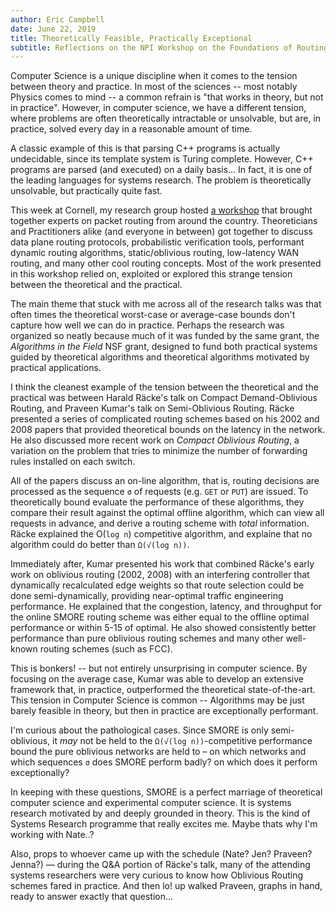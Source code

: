 ```yaml
---
author: Eric Campbell
date: June 22, 2019
title: Theoretically Feasible, Practically Exceptional
subtitle: Reflections on the NPI Workshop on the Foundations of Routing
--- 
```


Computer Science is a unique discipline when it comes to the tension
between theory and practice. In most of the sciences -- most notably
Physics comes to mind -- a common refrain is "that works in theory,
but not in practice". However, in computer science, we have a
different tension, where problems are often theoretically intractable
or unsolvable, but are, in practice, solved every day in a reasonable
amount of time.

A classic example of this is that parsing C++ programs is actually
undecidable, since its template system is Turing complete. However,
C++ programs are parsed (and executed) on a daily basis... In fact, it
is one of the leading languages for systems research. The problem is
theoretically unsolvable, but practically quite fast.

This week at Cornell, my research group hosted [a
workshop](http://network-programming.org/wfr/) that brought together
experts on packet routing from around the country. Theoreticians and
Practitioners alike (and everyone in between) got together to discuss
data plane routing protocols, probabilistic verification tools,
performant dynamic routing algorithms, static/oblivious routing,
low-latency WAN routing, and many other cool routing concepts. Most of
the work presented in this workshop relied on, exploited or explored
this strange tension between the theoretical and the practical.

The main theme that stuck with me across all of the research talks was
that often times the theoretical worst-case or average-case bounds
don't capture how well we can do in practice. Perhaps the research was
organized so neatly because much of it was funded by the same grant,
the _Algorithms in the Field_ NSF grant, designed to fund both
practical systems guided by theoretical algorithms and theoretical
algorithms motivated by practical applications.

I think the cleanest example of the tension between the theoretical
and the practical was between Harald Räcke's talk on Compact
Demand-Oblivious Routing, and Praveen Kumar's talk on Semi-Oblivious
Routing.  Räcke presented a series of complicated routing schemes
based on his 2002 and 2008 papers that provided theoretical bounds on
the latency in the network. He also discussed more recent work on
*Compact Oblivious Routing*, a variation on the problem that tries to
minimize the number of forwarding rules installed on each switch.

All of the papers discuss an on-line algorithm, that is, routing
decisions are processed as the sequence `σ` of requests (e.g. `GET` or
`PUT`) are issued. To theoretically bound evaluate the performance of
these algorithms, they compare their result against the optimal
offline algorithm, which can view all requests in advance, and derive
a routing scheme with *total* information. Räcke explained the O(`log
n`) competitive algorithm, and explaine that no algorithm could do
better than `Ω(√(log n))`.

Immediately after, Kumar presented his work that combined Räcke's
early work on oblivious routing (2002, 2008) with an interfering
controller that dynamically recalculated edge weights so that route
selection could be done semi-dynamically, providing near-optimal
traffic engineering performance. He explained that the congestion,
latency, and throughput for the online SMORE routing scheme was either
equal to the offline optimal performance or within 5-15 of optimal. He
also showed consistently better performance than pure oblivious
routing schemes and many other well-known routing schemes (such as
FCC).

This is bonkers! -- but not entirely unsurprising in computer
science. By focusing on the average case, Kumar was able to develop an
extensive framework that, in practice, outperformed the theoretical
state-of-the-art. This tension in Computer Science is common --
Algorithms may be just barely feasible in theory, but then in practice
are exceptionally performant.

I'm curious about the pathological cases. Since SMORE is only
semi-oblivious, it _may_ not be held to the `Ω(√(log n))`-competitive
performance bound the pure oblivious networks are held to – on which
networks and which sequences `σ` does SMORE perform badly? on which
does it perform exceptionally?

In keeping with these questions, SMORE is a perfect marriage of
theoretical computer science and experimental computer science. It is
systems research motivated by and deeply grounded in theory. This is
the kind of Systems Research programme that really excites me. Maybe
thats why I'm working with Nate..?

Also, props to whoever came up with the schedule (Nate? Jen? Praveen?
Jenna?) — during the Q&A portion of Räcke's talk, many of the
attending systems researchers were very curious to know how Oblivious
Routing schemes fared in practice. And then lo! up walked Praveen,
graphs in hand, ready to answer exactly that question...
 

